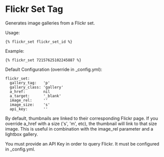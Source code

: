 # Flickr Set Tag

Generates image galleries from a Flickr set.

Usage:

    {% flickr_set flickr_set_id %}

Example:

    {% flickr_set 72157625102245887 %}

Default Configuration (override in _config.yml):

    flickr_set:
      gallery_tag:   'p'
      gallery_class: 'gallery'
      a_href:        nil
      a_target:      '_blank'
      image_rel:     ''
      image_size:    's'
      api_key:       ''

By default, thumbnails are linked to their corresponding Flickr page.
If you override a_href with a size ('s', 'm', etc), the thumbnail will
link to that size image. This is useful in combination with the image_rel
parameter and a lightbox gallery.

You must provide an API Key in order to query Flickr. It must be configured in _config.yml.